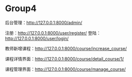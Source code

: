 # Group4

后台管理：http://127.0.0.1:8000/admin/

注册：http://127.0.0.1:8000/user/register/
登陆：http://127.0.0.1:8000/user/login/

教师新增课程：http://127.0.0.1:8000/course/increase_course/

课程详情界面：http://127.0.0.1:8000/course/detail_course/1/

课程管理界面：http://127.0.0.1:8000/course/manage_course/
